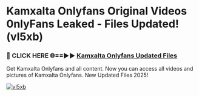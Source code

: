# Kamxalta Onlyfans Original Videos 0nlyFans Leaked - Files Updated! (vl5xb)

<h3>🔴 CLICK HERE 🌐==►► <a href="https://tinyurl.com/ehrbuxhb" rel="nofollow">Kamxalta Onlyfans Updated Files</a></h3>

Get Kamxalta Onlyfans and all content. Now you can access all videos and pictures of Kamxalta Onlyfans. New Updated Files 2025!

[![vl5xb](https://i.imgur.com/lVYEuWS.gif)](https://tinyurl.com/ehrbuxhb)
